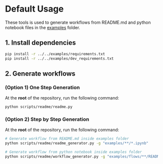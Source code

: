 # Default Usage

These tools is used to generate workflows from README.md and python notebook files in the [examples](../../examples/) folder.

## 1. Install dependencies

```bash
pip install -r ../../examples/requirements.txt
pip install -r ../../examples/dev_requirements.txt
```

## 2. Generate workflows

### (Option 1) One Step Generation

At the **root** of the repository, run the following command:

```bash
python scripts/readme/readme.py
```

### (Option 2) Step by Step Generation

At the **root** of the repository, run the following command:

```bash
# Generate workflow from README.md inside examples folder
python scripts/readme/readme_generator.py -g "examples/**/*.ipynb"

# Generate workflow from python notebook inside examples folder
python scripts/readme/workflow_generator.py -g "examples/flows/**/README.md"
```